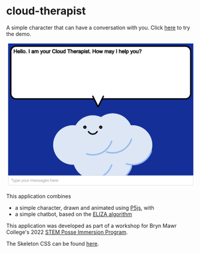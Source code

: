 # cloud-therapist

A simple character that can have a conversation with you. Click [here](https://alinen.github.io/cloud-therapist/) to try the demo.

[![Cloud Therapist](screenshot.png "Your Therapist")](https://alinen.github.io/cloud-therapist/)

This application combines 

* a simple character, drawn and animated using [P5js](https://p5js.org), with 
* a simple chatbot, based on the [ELIZA algorithm](https://web.njit.edu/~ronkowit/eliza.html)

This application was developed as part of a workshop for Bryn Mawr College's 2022 
[STEM Posse Immersion Program](https://www.brynmawr.edu/inside/offices-services/posse-bryn-mawr).

The Skeleton CSS can be found [here](http://getskeleton.com/). 

